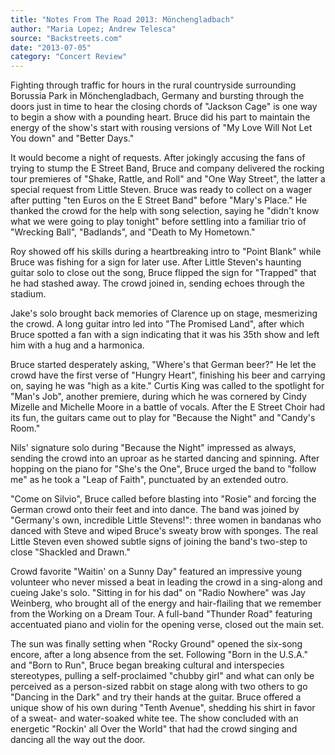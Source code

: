 ```yaml
---
title: "Notes From The Road 2013: Mönchengladbach"
author: "Maria Lopez; Andrew Telesca"
source: "Backstreets.com"
date: "2013-07-05"
category: "Concert Review"
---
```


Fighting through traffic for hours in the rural countryside surrounding Borussia Park in Mönchengladbach, Germany and bursting through the doors just in time to hear the closing chords of "Jackson Cage" is one way to begin a show with a pounding heart. Bruce did his part to maintain the energy of the show's start with rousing versions of "My Love Will Not Let You down" and "Better Days."

It would become a night of requests. After jokingly accusing the fans of trying to stump the E Street Band, Bruce and company delivered the rocking tour premieres of "Shake, Rattle, and Roll" and "One Way Street", the latter a special request from Little Steven. Bruce was ready to collect on a wager after putting "ten Euros on the E Street Band" before "Mary's Place." He thanked the crowd for the help with song selection, saying he "didn't know what we were going to play tonight" before settling into a familiar trio of "Wrecking Ball", "Badlands", and "Death to My Hometown."

Roy showed off his skills during a heartbreaking intro to "Point Blank" while Bruce was fishing for a sign for later use. After Little Steven's haunting guitar solo to close out the song, Bruce flipped the sign for "Trapped" that he had stashed away. The crowd joined in, sending echoes through the stadium.

Jake's solo brought back memories of Clarence up on stage, mesmerizing the crowd. A long guitar intro led into "The Promised Land", after which Bruce spotted a fan with a sign indicating that it was his 35th show and left him with a hug and a harmonica.

Bruce started desperately asking, "Where's that German beer?" He let the crowd have the first verse of "Hungry Heart", finishing his beer and carrying on, saying he was "high as a kite." Curtis King was called to the spotlight for "Man's Job", another premiere, during which he was cornered by Cindy Mizelle and Michelle Moore in a battle of vocals. After the E Street Choir had its fun, the guitars came out to play for "Because the Night" and "Candy's Room."

Nils' signature solo during "Because the Night" impressed as always, sending the crowd into an uproar as he started dancing and spinning. After hopping on the piano for "She's the One", Bruce urged the band to "follow me" as he took a "Leap of Faith", punctuated by an extended outro.

"Come on Silvio", Bruce called before blasting into "Rosie" and forcing the German crowd onto their feet and into dance. The band was joined by "Germany's own, incredible Little Stevens!": three women in bandanas who danced with Steve and wiped Bruce's sweaty brow with sponges. The real Little Steven even showed subtle signs of joining the band's two-step to close "Shackled and Drawn."

Crowd favorite "Waitin' on a Sunny Day" featured an impressive young volunteer who never missed a beat in leading the crowd in a sing-along and cueing Jake's solo. "Sitting in for his dad" on "Radio Nowhere" was Jay Weinberg, who brought all of the energy and hair-flailing that we remember from the Working on a Dream Tour. A full-band "Thunder Road" featuring accentuated piano and violin for the opening verse, closed out the main set.

The sun was finally setting when "Rocky Ground" opened the six-song encore, after a long absence from the set. Following "Born in the U.S.A." and "Born to Run", Bruce began breaking cultural and interspecies stereotypes, pulling a self-proclaimed "chubby girl" and what can only be perceived as a person-sized rabbit on stage along with two others to go "Dancing in the Dark" and try their hands at the guitar. Bruce offered a unique show of his own during "Tenth Avenue", shedding his shirt in favor of a sweat- and water-soaked white tee. The show concluded with an energetic "Rockin' all Over the World" that had the crowd singing and dancing all the way out the door.